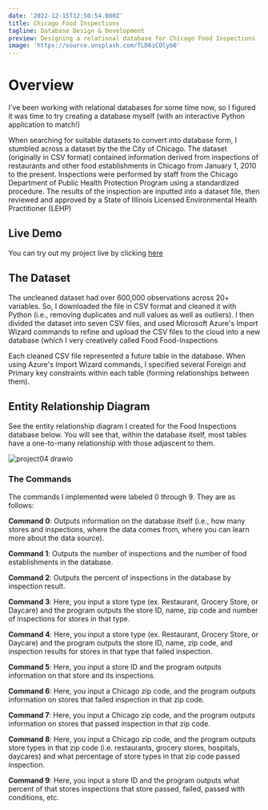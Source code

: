 ```yaml
---
date: '2022-12-15T12:50:54.000Z'
title: Chicago Food Inspections
tagline: Database Design & Development
preview: Designing a relational database for Chicago Food Inspections
image: 'https://source.unsplash.com/TLD6iCOlyb0'
---
```


# Overview 

I've been working with relational databases for some time now, so I figured it was time to try creating a database myself (with an interactive Python application to match!)

When searching for suitable datasets to convert into database form, I stumbled across a dataset by the the City of Chicago. The dataset (originally in CSV format) contained information derived from inspections of restaurants and other food establishments in Chicago from January 1, 2010 to the present. Inspections were performed by staff from the Chicago Department of Public Health Protection Program using a standardized procedure. The results of the inspection are inputted into a dataset file, then reviewed and approved by a State of Illinois Licensed Environmental Health Practitioner (LEHP)

## Live Demo 

You can try out my project live by clicking [here](https://replit.com/@LilaWells/Food-Inspections-App)

## The Dataset 

The uncleaned dataset had over 600,000 observations across 20+ variables. So, I downloaded the file in CSV format and cleaned it with Python (i.e., removing duplicates and null values as well as outliers). I then divided the dataset into seven CSV files, and used Microsoft Azure's Import Wizard commands to refine and upload the CSV files to the cloud into a new database (which I very creatively called Food Food-Inspections

Each cleaned CSV file represented a future table in the database. When using Azure's Import Wizard commands, I specified several Foreign and Primary key constraints within each table (forming relationships between them).

## Entity Relationship Diagram

See the entity relationship diagram I created for the Food Inspections database below. You will see that, within the database itself, most tables have a one-to-many relationship with those adjascent to them.

![project04 drawio](https://user-images.githubusercontent.com/101524157/214749972-0bb15ced-fde3-4269-9d1a-c253ab54c0d4.png)

### The Commands

The commands I implemented were labeled 0 through 9. They are as follows:

**Command 0**: Outputs information on the database itself (i.e., how many stores and inspections, where the data comes from, where you can learn more about the data source).

**Command 1**: Outputs the number of inspections and the number of food establishments in the database.

**Command 2**: Outputs the percent of inspections in the database by inspection result.

**Command 3**: Here, you input a store type (ex. Restaurant, Grocery Store, or Daycare) and the program outputs the store ID, name, zip code and number of inspections for stores in that type.

**Command 4**: Here, you input a store type (ex. Restaurant, Grocery Store, or Daycare) and the program outputs the store ID, name, zip code, and inspection results for stores in that type that failed inspection.

**Command 5**: Here, you input a store ID and the program outputs information on that store and its inspections.

**Command 6**: Here, you input a Chicago zip code, and the program outputs information on stores that failed inspection in that zip code.

**Command 7**: Here, you input a Chicago zip code, and the program outputs information on stores that passed inspection in that zip code.

**Command 8**: Here, you input a Chicago zip code, and the program outputs store types in that zip code (i.e. restaurants, grocery stores, hospitals, daycares) and what percentage of store types in that zip code passed inspection.

**Command 9**: Here, you input a store ID and the program outputs what percent of that stores inspections that store passed, failed, passed with conditions, etc.
